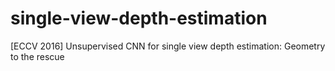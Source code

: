 # single-view-depth-estimation
[ECCV 2016] Unsupervised CNN for single view depth estimation: Geometry to the rescue
